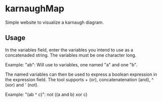 karnaughMap
===========

Simple website to visualize a karnaugh diagram.

Usage
-----

In the variables field, enter the variables you intend to use as a concatenaded string. The variables must be one character long.

Example:
  "ab": Will use to variables, one named "a" and one "b".
  
The named variables can then be used to express a boolean expression in the expression field. The tool supports + (or), concatenatenation (and), ^ (xor) and ' (not).

Example:
  "(ab ^ c)": not ((a and b) xor c)
